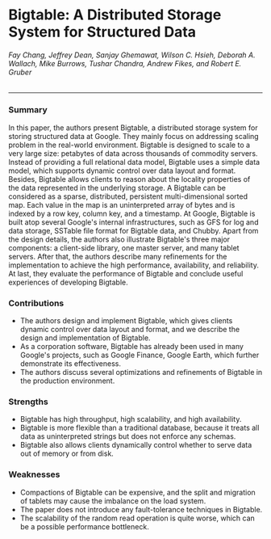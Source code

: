 Bigtable: A Distributed Storage System for Structured Data
===

###### Fay Chang, Jeffrey Dean, Sanjay Ghemawat, Wilson C. Hsieh, Deborah A. Wallach, Mike Burrows, Tushar Chandra, Andrew Fikes, and Robert E. Gruber

---

### Summary

In this paper, the authors present Bigtable, a distributed storage system for storing structured data at Google. They mainly focus on addressing scaling problem in the real-world environment. Bigtable is designed to scale to a very large size: petabytes of data across thousands of commodity servers. Instead of providing a full relational data model, Bigtable uses a simple data model, which supports dynamic control over data layout and format. Besides, Bigtable allows clients to reason about the locality properties of the data represented in the underlying storage. A Bigtable can be considered as a sparse, distributed, persistent multi-dimensional sorted map. Each value in the map is an uninterpreted array of bytes and is indexed by a row key, column key, and a timestamp. At Google, Bigtable is built atop several Google's internal infrastructures, such as GFS for log and data storage, SSTable file format for Bigtable data, and Chubby. Apart from the design details, the authors also illustrate Bigtable's three major components: a client-side library, one master server, and many tablet servers. After that, the authors describe many refinements for the implementation to achieve the high performance, availability, and reliability. At last, they evaluate the performance of Bigtable and conclude useful experiences of developing Bigtable.

### Contributions

- The authors design and implement Bigtable, which gives clients dynamic control over data layout and format, and we describe the design and implementation of Bigtable.
- As a corporation software, Bigtable has already been used in many Google's projects, such as Google Finance, Google Earth, which further demonstrate its effectiveness.
- The authors discuss several optimizations and refinements of Bigtable in the production environment.

### Strengths

- Bigtable has high throughput, high scalability, and high availability.
- Bigtable is more flexible than a traditional database, because it treats all data as uninterpreted strings but does not enforce any schemas.
- Bigtable also allows clients dynamically control whether to serve data out of memory or from disk.

### Weaknesses

- Compactions of Bigtable can be expensive, and the split and migration of tablets may cause the imbalance on the load system.
- The paper does not introduce any fault-tolerance techniques in Bigtable.
- The scalability of the random read operation is quite worse, which can be a possible performance bottleneck.
